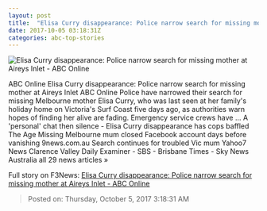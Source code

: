 ```yaml
---
layout: post
title:  "Elisa Curry disappearance: Police narrow search for missing mother at Aireys Inlet - ABC Online"
date: 2017-10-05 03:18:31Z
categories: abc-top-stories
---
```


![Elisa Curry disappearance: Police narrow search for missing mother at Aireys Inlet - ABC Online](http://www.abc.net.au/news/image/9010568-1x1-700x700.jpg)

ABC Online Elisa Curry disappearance: Police narrow search for missing mother at Aireys Inlet ABC Online Police have narrowed their search for missing Melbourne mother Elisa Curry, who was last seen at her family's holiday home on Victoria's Surf Coast five days ago, as authorities warn hopes of finding her alive are fading. Emergency service crews have ... A 'personal' chat then silence - Elisa Curry disappearance has cops baffled The Age Missing Melbourne mum closed Facebook account days before vanishing 9news.com.au Search continues for troubled Vic mum Yahoo7 News Clarence Valley Daily Examiner - SBS - Brisbane Times - Sky News Australia all 29 news articles »


Full story on F3News: [Elisa Curry disappearance: Police narrow search for missing mother at Aireys Inlet - ABC Online](http://www.f3nws.com/n/VXYWeF)

> Posted on: Thursday, October 5, 2017 3:18:31 AM
